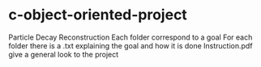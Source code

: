 # c-object-oriented-project
Particle Decay Reconstruction
Each folder correspond to a goal
For each folder there is a .txt explaining the goal and how it is done
Instruction.pdf give a general look to the project
